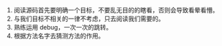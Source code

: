 1. 阅读源码首先要明确一个目标，不要乱无目的的瞎看，否则会导致看晕看懵。
2. 与我们目标不相关的一律不考虑，只去阅读我们需要的。
3. 熟练运用 debug，一次一次的跳转。
4. 根据方法名字去猜测方法的作用。

